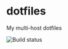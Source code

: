 # dotfiles
My multi-host dotfiles

![Build status](https://github.com/h0useofdupree/dotfiles/actions/workflows/nix-flake-check.yml/badge.svg)
